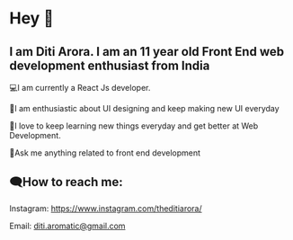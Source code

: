  # Hey 👋
 
## I am Diti Arora. I am an 11 year old Front End web development enthusiast from India



💻I am currently a React Js developer.

🎨I am enthusiastic about UI designing and keep making new UI everyday

🌱I love to keep learning new things everyday and get better at Web Development.

💭Ask me anything related to front end development


## 🗨How to reach me:

Instagram: https://www.instagram.com/theditiarora/

Email: diti.aromatic@gmail.com




